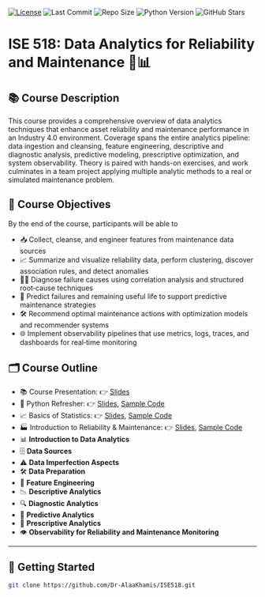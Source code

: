 [![License](https://img.shields.io/badge/License-MIT-yellow.svg)](https://github.com/Dr-AlaaKhamis/ISE518/blob/main/LICENSE)
![Last Commit](https://img.shields.io/github/last-commit/Dr-AlaaKhamis/ISE518)
![Repo Size](https://img.shields.io/github/repo-size/Dr-AlaaKhamis/ISE518)
![Python Version](https://img.shields.io/badge/python-3.8%2B-blue)
![GitHub Stars](https://img.shields.io/github/stars/Dr-AlaaKhamis/ISE518?style=social)


# ISE 518: Data Analytics for Reliability and Maintenance 🔧📊

## 📚 Course Description
This course provides a comprehensive overview of data analytics techniques that enhance asset reliability and maintenance performance in an Industry 4.0 environment. Coverage spans the entire analytics pipeline: data ingestion and cleansing, feature engineering, descriptive and diagnostic analysis, predictive modeling, prescriptive optimization, and system observability. Theory is paired with hands-on exercises, and work culminates in a team project applying multiple analytic methods to a real or simulated maintenance problem.

## 🎯 Course Objectives
By the end of the course, participants will be able to  
- 📥 Collect, cleanse, and engineer features from maintenance data sources  
- 📈 Summarize and visualize reliability data, perform clustering, discover association rules, and detect anomalies  
- 🕵️‍♂️ Diagnose failure causes using correlation analysis and structured root‑cause techniques  
- 🔮 Predict failures and remaining useful life to support predictive maintenance strategies  
- 🛠️ Recommend optimal maintenance actions with optimization models and recommender systems  
- 🌐 Implement observability pipelines that use metrics, logs, traces, and dashboards for real‑time monitoring  

## 🗂️ Course Outline
- 📚 Course Presentation: 👉 [Slides](https://raw.githubusercontent.com/Dr-AlaaKhamis/ISE518/tree/main/slides/L1-Course_Presentation.pdf)
- 🐍 Python Refresher: 👉 [Slides](https://github.com/Dr-AlaaKhamis/ISE518/tree/main/slides/L2-Python-I.pdf), [Sample Code](https://github.com/Dr-AlaaKhamis/ISE518/tree/main/1_Python_refresher)
- 📈 Basics of Statistics: 👉 [Slides](https://github.com/Dr-AlaaKhamis/ISE518/tree/main/slides/L3-Statistics.pdf), [Sample Code](https://github.com/Dr-AlaaKhamis/ISE518/tree/main/2_Statistics)
- 🏭 Introduction to Reliability & Maintenance: 👉 [Slides](https://github.com/Dr-AlaaKhamis/ISE518/tree/main/slides/L4-RM.pdf), [Sample Code](https://github.com/Dr-AlaaKhamis/ISE518/tree/main/3_R&M)
- 📊 **Introduction to Data Analytics**
- 🗄️ **Data Sources**
- ⚠️ **Data Imperfection Aspects**
- 🛠️ **Data Preparation**
- 🧬 **Feature Engineering**
- 📉 **Descriptive Analytics**
- 🔍 **Diagnostic Analytics**
- 🔮 **Predictive Analytics**
- 🚀 **Prescriptive Analytics**
- 👁️ **Observability for Reliability and Maintenance Monitoring**

---

## 🚀 Getting Started

```bash
git clone https://github.com/Dr-AlaaKhamis/ISE518.git
```